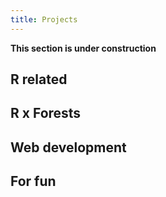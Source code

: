 ```yaml
---
title: Projects
---
```


**This section is under construction**


## R related  <i class="fa-brands fa-r-project"></i>


## R x Forests <i class="fa-solid fa-tree"></i>


## Web development <i class="fa-solid fa-laptop-code"></i>


## For fun <i class="fa-solid fa-user-astronaut"></i>

